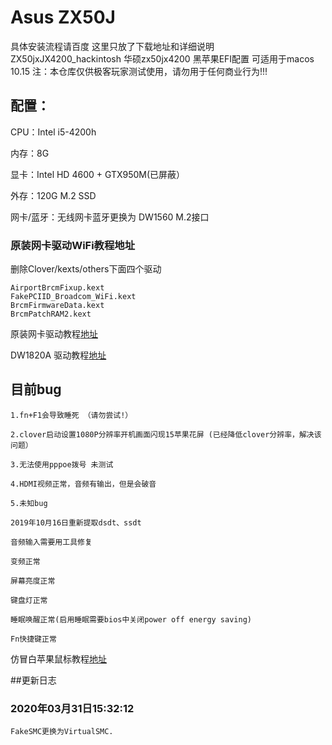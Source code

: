 # Asus ZX50J

具体安装流程请百度
这里只放了下载地址和详细说明
ZX50jxJX4200_hackintosh
华硕zx50jx4200 黑苹果EFI配置 可适用于macos 10.15
注：本仓库仅供极客玩家测试使用，请勿用于任何商业行为!!!
## 配置：

CPU：Intel i5-4200h

内存：8G 

显卡：Intel HD 4600 + GTX950M(已屏蔽）

外存：120G M.2 SSD 

网卡/蓝牙：无线网卡蓝牙更换为 DW1560 M.2接口

### 原装网卡驱动WiFi教程地址

删除Clover/kexts/others下面四个驱动
```
AirportBrcmFixup.kext 
FakePCIID_Broadcom_WiFi.kext 
BrcmFirmwareData.kext
BrcmPatchRAM2.kext 
```
原装网卡驱动教程[地址](http://bbs.pcbeta.com/forum.php?mod=viewthread&tid=1829501&highlight=AR9565)

DW1820A 驱动教程[地址](https://blog.daliansky.net/DW1820A_BCM94350ZAE-driver-inserts-the-correct-posture.html)

## 目前bug 
```
1.fn+F1会导致睡死 （请勿尝试!）

2.clover启动设置1080P分辨率开机画面闪现15苹果花屏 (已经降低clover分辨率，解决该问题）

3.无法使用pppoe拨号 未测试

4.HDMI视频正常，音频有输出，但是会破音

5.未知bug

2019年10月16日重新提取dsdt、ssdt
```
```
音频输入需要用工具修复

变频正常

屏幕亮度正常

键盘灯正常  

睡眠唤醒正常(启用睡眠需要bios中关闭power off energy saving)

Fn快捷键正常
```
仿冒白苹果鼠标教程[地址](https://sxz799.ml/2019/10/17/%E9%BB%91%E8%8B%B9%E6%9E%9C%E4%B9%8B%E4%BB%BF%E5%86%92%E7%99%BD%E8%8B%B9%E6%9E%9C%E9%BC%A0%E6%A0%87/)

##更新日志
### 2020年03月31日15:32:12
	FakeSMC更换为VirtualSMC.
